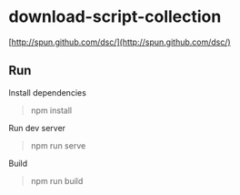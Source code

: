 # download-script-collection

[http://spun.github.com/dsc/](http://spun.github.com/dsc/)

## Run

Install dependencies
> npm install

Run dev server
> npm run serve

Build
> npm run build
